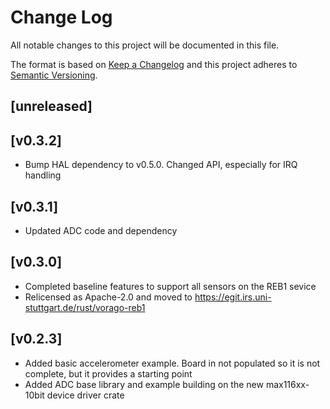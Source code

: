 Change Log
=======

All notable changes to this project will be documented in this file.

The format is based on [Keep a Changelog](http://keepachangelog.com/)
and this project adheres to [Semantic Versioning](http://semver.org/).

## [unreleased]

## [v0.3.2]

- Bump HAL dependency to v0.5.0. Changed API, especially for IRQ handling

## [v0.3.1]

- Updated ADC code and dependency

## [v0.3.0]

- Completed baseline features to support all sensors on the REB1 sevice
- Relicensed as Apache-2.0 and moved to https://egit.irs.uni-stuttgart.de/rust/vorago-reb1

## [v0.2.3]

- Added basic accelerometer example. Board in not populated so it is not complete, but
  it provides a starting point
- Added ADC base library and example building on the new max116xx-10bit device driver crate
